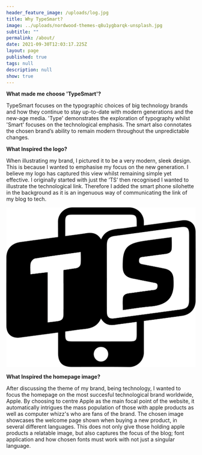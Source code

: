 ```yaml
---
header_feature_image: /uploads/log.jpg
title: Why TypeSmart?
image: ../uploads/nordwood-themes-q8u1ygbarqk-unsplash.jpg
subtitle: ""
permalink: /about/
date: 2021-09-30T12:03:17.225Z
layout: page
published: true
tags: null
description: null
show: true
---
```

**What made me choose 'TypeSmart'?**

TypeSmart focuses on the typographic choices of big technology brands and how they continue to stay up-to-date with modern generations and the new-age media. 'Type' demonstrates the exploration of typography whilst 'Smart' focuses on the technological emphasis. The smart also connotates the chosen brand’s ability to remain modern throughout the unpredictable changes.

**What Inspired the logo?**

When illustrating my brand, I pictured it to be a very modern, sleek design. This is because I wanted to emphasise my focus on the new generation. I believe my logo has captured this view whilst remaining simple yet effective. I originally started with just the ‘TS’ then recognised I wanted to illustrate the technological link. Therefore I added the smart phone silohette in the background as it is an ingenuous way of communicating the link of my blog to tech.

![](../uploads/untitled-15.png)

**What Inspired the homepage image?**

After discussing the theme of my brand, being technology, I wanted to focus the homepage on the most succesful technological brand worldwide, Apple. By choosing to centre Apple as the main focal point of the website, it automatically intrigues the mass population of those with apple products as well as computer whizz's who are fans of the brand. The chosen image showcases the welcome page shown when buying a new product, in several different languages. This does not only give those holding apple products a relatable image, but also captures the focus of the blog; font application and how chosen fonts must work with not just a singular language.